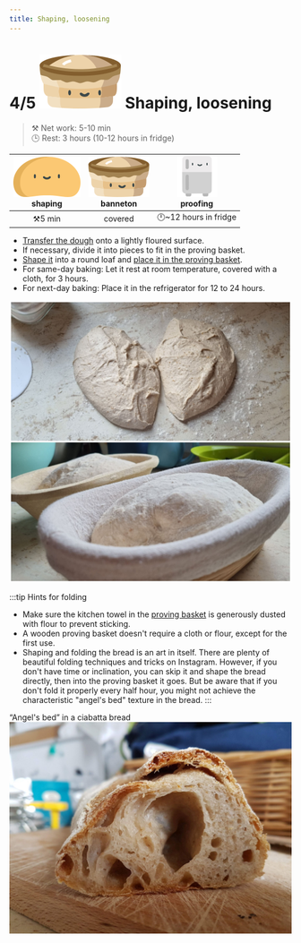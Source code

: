 ```yaml
---
title: Shaping, loosening
---
```


# 4/5 ![a](/img/icons/szakajto_48px.svg) Shaping, loosening
>⚒️ Net work: 5-10 min  
>🕒 Rest: 3 hours (10-12 hours in fridge)

|![shaping](/img/icons/dough_36px.svg "shaping")<br/>shaping|![banneton](/img/icons/szakajto_36px.svg "banneton") <br/>banneton|![proofing](/img/icons/fridge_36px.svg "proofing")<br/>proofing|
|:---:|:---:|:---:|
|⚒️5 min|covered|🕛~12 hours in fridge |

- [Transfer the dough](https://www.instagram.com/p/B4eHtJtgAfw/) onto a lightly floured surface.
- If necessary, divide it into pieces to fit in the proving basket.
- [Shape it](https://www.instagram.com/p/B2XQbU2Amiy/) into a round loaf and [place it in the proving basket](https://www.instagram.com/p/BzBvaJMAqkT/).
- For same-day baking: Let it rest at room temperature, covered with a cloth, for 3 hours.
- For next-day baking: Place it in the refrigerator for 12 to 24 hours.

![format](/img/photos/format.jpg "Fold, shape, and into the proving basket.")

:::tip Hints for folding
- Make sure the kitchen towel in the [proving basket](https://www.instagram.com/p/B9tIY9IgbL_/) is generously dusted with flour to prevent sticking.
- A wooden proving basket doesn't require a cloth or flour, except for the first use.
- Shaping and folding the bread is an art in itself. There are plenty of beautiful folding techniques and tricks on Instagram. However, if you don't have time or inclination, you can skip it and shape the bread directly, then into the proving basket it goes. But be aware that if you don't fold it properly every half hour, you might not achieve the characteristic "angel's bed" texture in the bread.
:::

“Angel's bed” in a ciabatta bread
![angyalheveroe](/img/photos/angyalheveroe.jpg)
